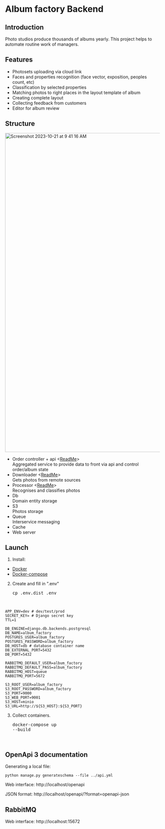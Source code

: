 # Album factory Backend 

## Introduction
Photo studios produce thousands of albums yearly. This project helps to automate routine work of managers.

## Features
- Photosets uploading via cloud link
- Faces and properties recognition (face vector, exposition, peoples count, etc)
- Classification by selected properties
- Matching photos to right places in the layout template of album
- Creating complete layout
- Collecting feedback from customers 
- Editor for album review

## Structure
<img width="1037" alt="Screenshot 2023-10-21 at 9 41 16 AM" src="https://github.com/Todvaa/album-factory/assets/109280151/dd2d3d85-434c-45ba-a999-f12bc17f4207">

- Order controller + api <[ReadMe](https://github.com/Todvaa/album-factory/blob/master/data_controller/README.md)>  
Aggregated service to provide data to front via api and control order/album state
- Downloader <[ReadMe](https://github.com/Todvaa/album-factory/blob/master/photos_downloader/README.md)>  
Gets photos from remote sources
- Processor <[ReadMe](https://github.com/Todvaa/album-factory/blob/master/photos_processor/README.md)>  
Recognises and classifies photos
- Db  
Domain entity storage
- S3  
Photos storage
- Queue  
Interservice messaging
- Cache
- Web server
 
## Launch
1. Install:
* <a href=https://www.docker.com/get-started>Docker</a>
* <a href=https://docs.docker.com/compose/install/>Docker-compose</a>
2. Create and fill in ".env"
<br><pre>cp .env.dist .env</pre><br>
```
APP_ENV=dev # dev/test/prod
SECRET_KEY= # Django secret key
TTL=1

DB_ENGINE=django.db.backends.postgresql
DB_NAME=album_factory
POSTGRES_USER=album_factory
POSTGRES_PASSWORD=album_factory
DB_HOST=db # database container name
DB_EXTERNAL_PORT=5432
DB_PORT=5432

RABBITMQ_DEFAULT_USER=album_factory
RABBITMQ_DEFAULT_PASS=album_factory
RABBITMQ_HOST=queue
RABBITMQ_PORT=5672

S3_ROOT_USER=album_factory
S3_ROOT_PASSWORD=album_factory
S3_PORT=9000
S3_WEB_PORT=9001
S3_HOST=minio
S3_URL=http://${S3_HOST}:${S3_PORT}
```
3. Collect containers.
<br><pre>docker-compose up --build</pre><br>

## OpenApi 3 documentation
Generating a local file:
```command line
python manage.py generateschema --file ../api.yml
```
Web interface: http://localhost/openapi

JSON format: http://localhost/openapi/?format=openapi-json

## RabbitMQ
Web interface: http://localhost:15672
